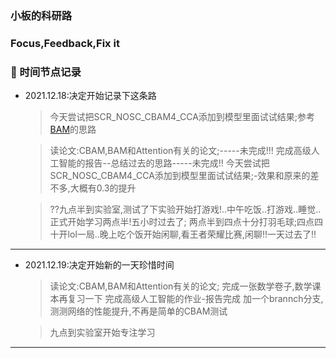 
### 小板的科研路

### Focus,Feedback,Fix it

### :sparkling_heart: 时间节点记录
* 2021.12.18:决定开始记录下这条路
    > 今天尝试把SCR_NOSC_CBAM4_CCA添加到模型里面试试结果;参考[BAM](https://img-blog.csdnimg.cn/2019012311292766.png?x-oss-process=image/watermark,type_ZmFuZ3poZW5naGVpdGk,shadow_10,text_aHR0cHM6Ly9ibG9nLmNzZG4ubmV0L3FxXzMyNzY4MDkx,size_16,color_FFFFFF,t_70)的思路

    > 读论文:CBAM,BAM和Attention有关的论文;-----未完成!!!
    > 完成高级人工智能的报告--总结过去的思路-----未完成!!
    >今天尝试把SCR_NOSC_CBAM4_CCA添加到模型里面试试结果;-效果和原来的差不多,大概有0.3的提升

    > ??九点半到实验室,测试了下实验开始打游戏!..中午吃饭..打游戏..睡觉..正式开始学习两点半!五小时过去了;
    > 两点半到四点十分打羽毛球;四点四十开lol一局..晚上吃个饭开始闲聊,看王者荣耀比赛,闲聊!!一天过去了!!
***

* 2021.12.19:决定开始新的一天珍惜时间
    > 读论文:CBAM,BAM和Attention有关的论文;
    > 完成一张数学卷子,数学课本再复习一下
    > 完成高级人工智能的作业-报告完成
    > 加一个brannch分支,测测网络的性能提升,不再是简单的CBAM测试
    
    >九点到实验室开始专注学习
***